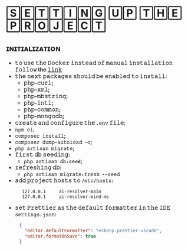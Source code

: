 # 🅂🄴🅃🅃🄸🄽🄶 🅄🄿 🅃🄷🄴 🄿🅁🄾🄹🄴🄲🅃

## ɪɴɪᴛɪᴀʟɪᴢᴀᴛɪᴏɴ
- **𝚝𝚘 𝚞𝚜𝚎 𝚝𝚑𝚎 𝙳𝚘𝚌𝚔𝚎𝚛 𝚒𝚗𝚜𝚝𝚎𝚊𝚍 𝚘𝚏 𝚖𝚊𝚗𝚞𝚊𝚕 𝚒𝚗𝚜𝚝𝚊𝚕𝚕𝚊𝚝𝚒𝚘𝚗 𝚏𝚘𝚕𝚕𝚘𝚠 the [𝚕𝚒𝚗𝚔](https://github.com/lamia-mortis/ai-resolver-docker)**
- **𝚝𝚑𝚎 𝚗𝚎𝚡𝚝 𝚙𝚊𝚌𝚔𝚊𝚐𝚎𝚜 𝚜𝚑𝚘𝚞𝚕𝚍 𝚋𝚎 𝚎𝚗𝚊𝚋𝚕𝚎𝚍 𝚝𝚘 𝚒𝚗𝚜𝚝𝚊𝚕𝚕:** 
   - **𝚙𝚑𝚙-𝚌𝚞𝚛𝚕;** 
   - **𝚙𝚑𝚙-𝚡𝚖𝚕;**
   - **𝚙𝚑𝚙-𝚖𝚋𝚜𝚝𝚛𝚒𝚗𝚐;** 
   - **𝚙𝚑𝚙-𝚒𝚗𝚝𝚕;** 
   - **𝚙𝚑𝚙-𝚌𝚘𝚖𝚖𝚘𝚗;** 
   - **𝚙𝚑𝚙-𝚖𝚘𝚗𝚐𝚘𝚍𝚋;**
- **𝚌𝚛𝚎𝚊𝚝𝚎 𝚊𝚗𝚍 𝚌𝚘𝚗𝚏𝚒𝚐𝚞𝚛𝚎 𝚝𝚑𝚎 ```.𝚎𝚗𝚟``` 𝚏𝚒𝚕𝚎**;
- **```𝚗𝚙𝚖 𝚌𝚒```**;
- **```𝚌𝚘𝚖𝚙𝚘𝚜𝚎𝚛 𝚒𝚗𝚜𝚝𝚊𝚕𝚕```;** 
- **```𝚌𝚘𝚖𝚙𝚘𝚜𝚎𝚛 𝚍𝚞𝚖𝚙-𝚊𝚞𝚝𝚘𝚕𝚘𝚊𝚍 -𝚘```;** 
- **```𝚙𝚑𝚙 𝚊𝚛𝚝𝚒𝚜𝚊𝚗 𝚖𝚒𝚐𝚛𝚊𝚝𝚎```;** 
- **𝚏𝚒𝚛𝚜𝚝 𝚍𝚋 𝚜𝚎𝚎𝚍𝚒𝚗𝚐:**
     - **```𝚙𝚑𝚙 𝚊𝚛𝚝𝚒𝚜𝚊𝚗 𝚍𝚋:𝚜𝚎𝚎d```;** 
- **𝚛𝚎𝚏𝚛𝚎𝚜𝚑𝚒𝚗𝚐 𝚍𝚋:** 
     - **```𝚙𝚑𝚙 𝚊𝚛𝚝𝚒𝚜𝚊𝚗 𝚖𝚒𝚐𝚛𝚊𝚝𝚎:𝚏𝚛𝚎𝚜𝚑 --𝚜𝚎𝚎𝚍```** 
- **𝚊𝚍𝚍 𝚙𝚛𝚘𝚓𝚎𝚌𝚝 𝚑𝚘𝚜𝚝𝚜 𝚝𝚘 ```/𝚎𝚝𝚌/𝚑𝚘𝚜𝚝𝚜```:**
```
      127.0.0.1     ai-resolver-main
      127.0.0.1     ai-resolver-mind-ms
```
- **𝚜𝚎𝚝 𝙿𝚛𝚎𝚝𝚝𝚒𝚎𝚛 𝚊𝚜 𝚝𝚑𝚎 𝚍𝚎𝚏𝚊𝚞𝚕𝚝 𝚏𝚘𝚛𝚖𝚊𝚝𝚝𝚎𝚛 𝚒𝚗 𝚝𝚑𝚎 𝙸𝙳𝙴 ```𝚜𝚎𝚝𝚝𝚒𝚗𝚐𝚜.𝚓𝚜𝚘𝚗```:**  
```json
     {
       "𝚎𝚍𝚒𝚝𝚘𝚛.𝚍𝚎𝚏𝚊𝚞𝚕𝚝𝙵𝚘𝚛𝚖𝚊𝚝𝚝𝚎𝚛": "𝚎𝚜𝚋𝚎𝚗𝚙.𝚙𝚛𝚎𝚝𝚝𝚒𝚎𝚛-𝚟𝚜𝚌𝚘𝚍𝚎",  
       "𝚎𝚍𝚒𝚝𝚘𝚛.𝚏𝚘𝚛𝚖𝚊𝚝𝙾𝚗𝚂𝚊𝚟𝚎": true
     }
```
